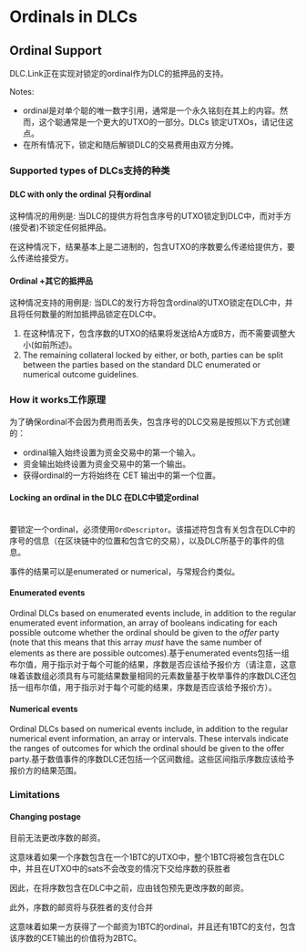 # Ordinals in DLCs

## Ordinal Support

DLC.Link正在实现对锁定的ordinal作为DLC的抵押品的支持。

Notes:

* ordinal是对单个聪的唯一数字引用，通常是一个永久铭刻在其上的内容。然而，这个聪通常是一个更大的UTXO的一部分。DLCs 锁定UTXOs，请记住这点。
* 在所有情况下，锁定和随后解锁DLC的交易费用由双方分摊。

### Supported types of DLCs支持的种类

#### DLC with only the ordinal  只有ordinal

这种情况的用例是: 当DLC的提供方将包含序号的UTXO锁定到DLC中，而对手方(接受者)不锁定任何抵押品。

在这种情况下，结果基本上是二进制的，包含UTXO的序数要么传递给提供方，要么传递给接受方。

#### Ordinal +其它的抵押品

这种情况支持的用例是: 当DLC的发行方将包含ordinal的UTXO锁定在DLC中，并且将任何数量的附加抵押品锁定在DLC中。

1. 在这种情况下，包含序数的UTXO的结果将发送给A方或B方，而不需要调整大小(如前所述)。
2. The remaining collateral locked by either, or both, parties can be split between the parties based on the standard DLC enumerated or numerical outcome guidelines.

### How it works工作原理

为了确保ordinal不会因为费用而丢失，包含序号的DLC交易是按照以下方式创建的：

* ordinal输入始终设置为资金交易中的第一个输入。
* 资金输出始终设置为资金交易中的第一个输出。
* 获得ordinal的一方将始终在 CET 输出中的第一个位置。

#### Locking an ordinal in the DLC 在DLC中锁定ordinal

\
要锁定一个ordinal，必须使用`OrdDescriptor`。该描述符包含有关包含在DLC中的序号的信息（在区块链中的位置和包含它的交易），以及DLC所基于的事件的信息。

事件的结果可以是enumerated or numerical，与常规合约类似。

#### Enumerated events

Ordinal DLCs based on enumerated events include, in addition to the regular enumerated event information, an array of booleans indicating for each possible outcome whether the ordinal should be given to the _offer_ party (note that this means that this array _must_ have the same number of elements as there are possible outcomes).基于enumerated events包括一组布尔值，用于指示对于每个可能的结果，序数是否应该给予报价方（请注意，这意味着该数组必须具有与可能结果数量相同的元素数量基于枚举事件的序数DLC还包括一组布尔值，用于指示对于每个可能的结果，序数是否应该给予报价方）。

#### Numerical events

Ordinal DLCs based on numerical events include, in addition to the regular numerical event information, an array or intervals. These intervals indicate the ranges of outcomes for which the ordinal should be given to the offer party.基于数值事件的序数DLC还包括一个区间数组。这些区间指示序数应该给予报价方的结果范围。

### Limitations

#### Changing postage

目前无法更改序数的邮资。

这意味着如果一个序数包含在一个1BTC的UTXO中，整个1BTC将被包含在DLC中，并且在UTXO中的sats不会改变的情况下交给序数的获胜者

因此，在将序数包含在DLC中之前，应由钱包预先更改序数的邮资。

此外，序数的邮资将与获胜者的支付合并

这意味着如果一方获得了一个邮资为1BTC的ordinal，并且还有1BTC的支付，包含该序数的CET输出的价值将为2BTC。
